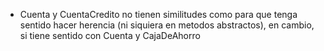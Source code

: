 * Cuenta y CuentaCredito no tienen similitudes como para que tenga sentido hacer herencia (ni siquiera en metodos abstractos), en cambio, si tiene sentido con Cuenta y CajaDeAhorro
